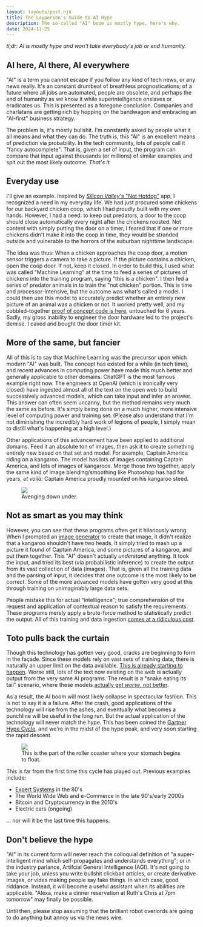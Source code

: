 ```yaml
---
layout: layouts/post.njk
title: The Layperson's Guide to AI Hype
description: The so-called "AI" boom is mostly hype, here's why.
date: 2024-11-25
---
```


*tl;dr: AI is mostly hype and won't take everybody's job or end humanity.*

## AI here, AI there, AI everywhere
"AI" is a term you cannot escape if you follow any kind of tech news, or any news really. It's an constant drumbeat of breathless prognostications; of a future where all jobs are automated, people are obsolete, and perhaps the end of humanity as we know it while superintelligence enslaves or eradicates us. This is presented as a foregone conclusion. Companies and charlatans are getting rich by hopping on the bandwagon and embracing an "AI-first" business strategy.

The problem is, it's mostly bullshit. I'm constantly asked by people what it all means and what they can do. The truth is, this "AI" is an excellent means of prediction via probability. In the tech community, lots of people call it "fancy autocomplete". That is, given a set of input, the program can compare that input against thousands (or millions) of similar examples and spit out the most likely outcome. *That's it.*

## Everyday use
I'll give an example. Inspired by [*Silicon Valley*'s "Not Hotdog"](https://www.engadget.com/2017-05-15-not-hotdog-app-hbo-silicon-valley.html) app, I recognized a need in my everyday life. We had just procured some chickens for our backyard chicken coop, which I had proudly built with my own hands. However, I had a need: to keep out predators, a door to the coop should close automatically every night after the chickens roosted. Not content with simply putting the door on a timer, I feared that if one or more chickens didn't make it into the coop in time, they would be stranded outside and vulnerable to the horrors of the suburban nighttime landscape.

The idea was thus: When a chicken approaches the coop door, a motion sensor triggers a camera to take a picture. If the picture contains a chicken, open the coop door. If not, keep it closed. In order to build this, I used what was called "Machine Learning" at the time to feed a series of pictures of chickens into the training program, saying "this is a chicken". I then fed a series of predator animals in to train the "not chicken" portion. This is time and processor-intensive, but the outcome was what's called a model. I could then use this model to accurately predict whether an entirely new picture of an animal was a chicken or not. It worked pretty well, and my cobbled-together [proof of concept code is here](https://github.com/baggachipz/cluckingham-palace), untouched for 6 years. Sadly, my gross inability to engineer the door hardware led to the project's demise. I caved and bought the door timer kit.

## More of the same, but fancier
All of this is to say that Machine Learning was the precursor upon which modern "AI" was built. The concept has existed for a while (in tech time), and recent advances in computing power have made this much better and generally applicable to other domains. ChatGPT is the most famous example right now. The engineers at OpenAI (which is ironically very closed) have ingested almost all of the text on the open web to build successively advanced models, which can take input and infer an answer. This answer can often seem uncanny, but the method remains very much the same as before. It's simply being done on a much higher, more intensive level of computing power and training set. (Please also understand that I'm not diminishing the incredibly hard work of legions of people, I simply mean to distill what's happening at a high level.)

Other applications of this advancement have been applied to additional domains. Feed it an absolute ton of images, then ask it to create something entirely new based on that set and model. For example, Captain America riding on a kangaroo. The model has lots of images containing Captain America, and lots of images of kangaroos. Merge those two together, apply the same kind of image blending/smoothing like Photoshop has had for years, *et voilà*: Captain America proudly mounted on his kangaroo steed.

<figure>
  <img src="/img/captain-america-kangaroo.png">
  <figcaption>Avenging down under.</figcaption>
</figure>

## Not as smart as you may think
However, you can see that these programs often get it hilariously wrong. When I prompted an [image generator](https://picsart.com/ai-image-generator/) to create that image, it didn't realize that a kangaroo shouldn't have two heads. It simply tried to mash up a picture it found of Captain America, and some pictures of a kangaroo, and put them together. This "AI" doesn't actually *understand* anything. It took the input, and tried its best (via probabilistic inference) to create the output from its vast collection of data (images). That is, given all the training data and the parsing of input, it decides that one outcome is the most likely to be correct. Some of the more advanced models have gotten very good at this through training on unimaginably large data sets. 

People mistake this for actual "intelligence"; true comprehension of the request and application of contextual reason to satisfy the requirements. These programs merely apply a brute-force method to statistically predict the output. All of this training and data ingestion [comes at a ridiculous cost](https://www.scientificamerican.com/article/the-ai-boom-could-use-a-shocking-amount-of-electricity/).

## Toto pulls back the curtain
Though this technology has gotten very good, cracks are beginning to form in the façade. Since these models rely on vast sets of training data, there is naturally an upper limit on the data available. [This is already starting to happen](https://apnews.com/article/ai-artificial-intelligence-training-data-running-out-9676145bac0d30ecce1513c20561b87d). Worse still, lots of the text now existing on the web is actually output from the very same AI programs. The result is a "snake eating its tail" scenario, where these models [actually get *worse*, not better](https://www.nytimes.com/interactive/2024/08/26/upshot/ai-synthetic-data.html). 

As a result, the AI boom will most likely collapse in spectacular fashion. This is not to say it is a failure. After the crash, good applications of the technology will rise from the ashes, and eventually what becomes a punchline will be useful in the long run. But the actual application of the technology will never match the hype. This has been coined the [Gartner Hype Cycle](https://en.wikipedia.org/wiki/Gartner_hype_cycle), and we're in the midst of the hype peak, and very soon starting the rapid descent.

<figure class="chart">
  <img src="/img/gartner-hype-cycle.png">
  <figcaption>This is the part of the roller coaster where your stomach begins to float.</figcaption>
</figure>

This is far from the first time this cycle has played out. Previous examples include:
 * [Expert Systems](https://en.wikipedia.org/wiki/Expert_system) in the 80's
 * The World Wide Web and e-Commerce in the late 90's/early 2000s
 * Bitcoin and Cryptocurrency in the 2010's
 * Electric cars (ongoing)

... nor will it be the last time this happens.

## Don't believe the hype
"AI" in its current form will never reach the colloquial definition of "a super-intelligent mind which self-propagates and understands everything"; or in the industry parlance, Artifcial General Intelligence (AGI). It's not going to take your job, unless you write bullshit clickbait articles, or create derivative images, or vides making people say fake things. In which case, good riddance. Instead, it will become a useful assistant when its abilities are applicable. "Alexa, make a dinner reservation at Ruth's Chris at 7pm tomorrow" may finally be possible.

Until then, please stop assuming that the brilliant robot overlords are going to do anything but annoy us via the news wire.